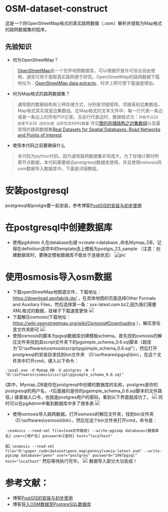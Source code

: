 # OSM-dataset-construct
这是一个将OpenStreetMap格式的真实路网数据（.osm）解析并提取为Map格式的路网数据集的程序。
## 先验知识
* 何为OpenStreetMap？
>[OpenStreetMap](http://openstreetmap.org)是一个世界地图数据库，可以根据开放许可协议自由使用，通常可用于提取真实路网便于研究。OpenStreetMap的路网数据下载地址为：[OpenStreetMap data extracts](https://download.geofabrik.de/)，科学上网可使下载速度增加。
* 何为Map格式的路网数据集？
>通常图的数据结构有三种存储方式，分别是邻接矩阵，邻接表和边集数组，Map格式其实就是边集数组。在Map格式的文本文件中，每一行代表一条边或者一条边上的所有POI记录。当该行代表边时，数据格式为：`开始节点ID 结束节点ID 边的长度 边所包含的POI数量` 详见[图的存储结构之边集数组](https://blog.csdn.net/qq_38158479/article/details/104394341)以及最常用的路网数据集[Real Datasets for Spatial Databases: Road Networks and Points of Interest](http://www.cs.utah.edu/~lifeifei/SpatialDataset.htm).
* 使用本代码之前要确保什么
>本代码为python代码，因为通常路网数据集非常庞大，为了存储计算时所需节点数据，本代码需要结合postgresql数据库使用，并且使用osmosis将osm数据导入数据库中。下面是详细教程。
# 安装postgresql
postgresql和postgis要一起安装，参考博客[PostGIS的安装与初步使用](https://blog.csdn.net/qq_35732147/article/details/81169961)

# 在postgresql中创建数据库
* 使用pgAdmin 4,在database右键->create->database ,命名Mymap_DB，记得在definition选项中的template选上模板为postgis_23_sample （注意：创建数据库时，要确定模板数据库不能处于连接状态）
![pic](https://img-blog.csdn.net/20171211113814162?watermark/2/text/aHR0cDovL2Jsb2cuY3Nkbi5uZXQvdmlsaV9za3k=/font/5a6L5L2T/fontsize/400/fill/I0JBQkFCMA==/dissolve/70/gravity/SouthEast)

# 使用osmosis导入osm数据
* 下载openStreetMap地图源文件，下载地址：https://download.geofabrik.de/  ，在具体地图的页面选择Other Formats and Auxiliary Files，然后选择第一条：xxx-latest.osm.bz2,因为我们需要XML格式的数据，挂梯子下载速度更快
![](https://jiantuku-liwenbin.oss-cn-shanghai.aliyuncs.com/osmMapConstruct/dfds.jpg)
* 下载解压osmosis(下载地址：https://wiki.openstreetmap.org/wiki/Osmosis#Downloading  ），解压至任意文件夹即可
![](https://jiantuku-liwenbin.oss-cn-shanghai.aliyuncs.com/osmMapConstruct/osmosisDownload.jpg)
* 使用osmosis的脚本为pgsql数据库创建模板schema。首先找到osmosis的解压文件夹找到其script文件夹下的pgsimple_schema_0.6.sql脚本（路径为"D:\softwares\osmosis\script\pgsimple_schema_0.6.sql"），然后打开postgresql的安装目录找到bin文件夹 （D:\softwares\pgsql\bin），在这个文件夹中打开cmd，键入以下命令：
```
.\psql.exe -d Mymap_DB -U postgres -W -f "D:\softwares\osmosis\script\pgsimple_schema_0.6.sql"
```
(其中，Mymap_DB是你在postgresql中创建的数据库的名称，postgres是你的postgresql的用户名，-f后面接的是你的pgsimple_schema_0.6.sql脚本的文件路径。)
接着输入口令，也就是postgres用户的密码，看到以下界面就成功了。
![](https://jiantuku-liwenbin.oss-cn-shanghai.aliyuncs.com/osmMapConstruct/createscchema.jpg)
同时可以在pgAdmin中看到数据库中多了很多表
![](https://jiantuku-liwenbin.oss-cn-shanghai.aliyuncs.com/osmMapConstruct/dfresult.jpg)
* 使用osmosis导入路网数据。打开osmosis的解压文件夹，找到bin文件夹（D:\softwares\osmosis\bin），然后在这个bin文件夹打开cmd，命令是：
```
.\osmosis --read-xml file=[osm文件路径] --write-pgsimp database=[数据库名] user=[用户名] password=[密码] host="localhost"
```
如`.\osmosis --read-xml file="D:\paper_code\dataset\penn_map\pennsylvania-latest.osm" --write-pgsimp database="penn" user="postgres" password="1997pgsql" host="localhost"`
然后等待执行完毕。
![](https://jiantuku-liwenbin.oss-cn-shanghai.aliyuncs.com/osmMapConstruct/osmosisImport.jpg)
数据导入部分大功告成！

# 参考文献：
* 博客[PostGIS的安装与初步使用](https://blog.csdn.net/qq_35732147/article/details/81169961)
* 博客[导入OSM数据至PostgreSQL数据库](https://blog.csdn.net/vili_sky/article/details/78771276)
